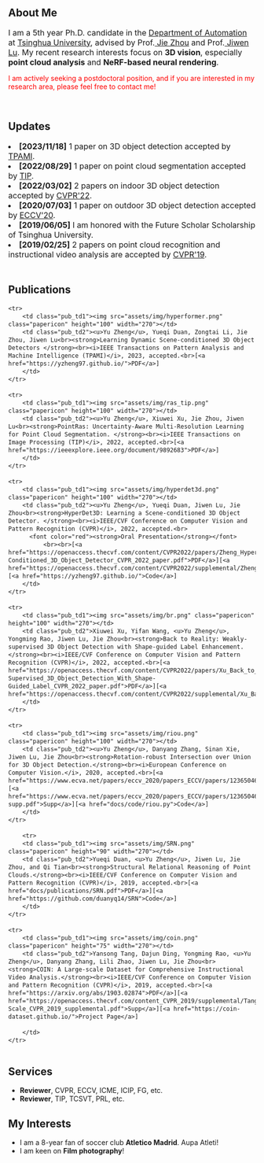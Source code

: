 ---
---


<h2>About Me</h2>
<font size="3">I am a 5th year Ph.D. candidate in the <a href="http://www.au.tsinghua.edu.cn/publish/auen/index.html"> Department 
of Automation</a> at <a href="https://www.tsinghua.edu.cn/publish/thu2018en/index.html"> Tsinghua University</a>, advised by 
Prof.<a href="https://www.au.tsinghua.edu.cn/info/1078/3126.htm"> Jie Zhou</a> and Prof.<a href="http://ivg.au.tsinghua.edu.cn/Jiwen_Lu/index.html/"> Jiwen Lu</a>. My recent 
research interests focus on <strong>3D vision</strong>, especially <strong>point cloud analysis</strong> and <strong>NeRF-based neural rendering</strong>.<br></font>


<font color="red">I am actively seeking a postdoctoral position, and if you are interested in my research area, please feel free to contact me!</font>


<br />
<h2>Updates</h2>
<font size="3"><li><strong>[2023/11/18]</strong> 1 paper on 3D object detection accepted by <a href="https://ieeexplore.ieee.org/xpl/RecentIssue.jsp?punumber=34"> TPAMI</a>.</li></font>
<font size="3"><li><strong>[2022/08/29]</strong> 1 paper on point cloud segmentation accepted by <a href="https://ieeexplore.ieee.org/xpl/RecentIssue.jsp?punumber=83"> TIP</a>.</li></font>
<font size="3"><li><strong>[2022/03/02]</strong> 2 papers on indoor 3D object detection accepted by <a href="https://cvpr2022.thecvf.com/"> CVPR'22</a>.</li></font>
<font size="3"><li><strong>[2020/07/03]</strong> 1 paper on outdoor 3D object detection accepted by <a href="https://eccv2020.eu/"> ECCV'20</a>.</li></font>
<font size="3"><li><strong>[2019/06/05]</strong> I am honored with the Future Scholar Scholarship of Tsinghua University.</li></font>
<font size="3"><li><strong>[2019/02/25]</strong> 2 papers on point cloud recognition and instructional video analysis are accepted by <a href="http://cvpr2019.thecvf.com/"> CVPR'19</a>.</li></font>
<br />
<h2>Publications</h2>
<table class="pub_table">
<tbody>

 	<tr>
		<td class="pub_td1"><img src="assets/img/hyperformer.png" class="papericon" height="100" width="270"></td>
        <td class="pub_td2"><u>Yu Zheng</u>, Yueqi Duan, Zongtai Li, Jie Zhou, Jiwen Lu<br><strong>Learning Dynamic Scene-conditioned 3D Object Detectors </strong><br><i>IEEE Transactions on Pattern Analysis and Machine Intelligence (TPAMI)</i>, 2023, accepted.<br>[<a href="https://yzheng97.github.io/">PDF</a>]
		</td>
	</tr>

	<tr>
		<td class="pub_td1"><img src="assets/img/ras_tip.png" class="papericon" height="100" width="270"></td>
        <td class="pub_td2"><u>Yu Zheng</u>, Xiuwei Xu, Jie Zhou, Jiwen Lu<br><strong>PointRas: Uncertainty-Aware Multi-Resolution Learning for Point Cloud Segmentation. </strong><br><i>IEEE Transactions on Image Processing (TIP)</i>, 2022, accepted.<br>[<a href="https://ieeexplore.ieee.org/document/9892683">PDF</a>]
		</td>
	</tr>
 
	<tr>
		<td class="pub_td1"><img src="assets/img/hyperdet3d.png" class="papericon" height="100" width="270"></td>
        <td class="pub_td2"><u>Yu Zheng</u>, Yueqi Duan, Jiwen Lu, Jie Zhou<br><strong>HyperDet3D: Learning a Scene-conditioned 3D Object Detector. </strong><br><i>IEEE/CVF Conference on Computer Vision and Pattern Recognition (CVPR)</i>, 2022, accepted.<br>
	      <font color="red"><strong>Oral Presentation</strong></font>
              <br><br>[<a href="https://openaccess.thecvf.com/content/CVPR2022/papers/Zheng_HyperDet3D_Learning_a_Scene-Conditioned_3D_Object_Detector_CVPR_2022_paper.pdf">PDF</a>][<a href="https://openaccess.thecvf.com/content/CVPR2022/supplemental/Zheng_HyperDet3D_Learning_a_CVPR_2022_supplemental.pdf">Supp</a>][<a href="https://yzheng97.github.io/">Code</a>]
		</td>
	</tr>
	
	<tr>
		<td class="pub_td1"><img src="assets/img/br.png" class="papericon" height="100" width="270"></td>
        <td class="pub_td2">Xiuwei Xu, Yifan Wang, <u>Yu Zheng</u>, Yongming Rao, Jiwen Lu, Jie Zhou<br><strong>Back to Reality: Weakly-supervised 3D Object Detection with Shape-guided Label Enhancement.</strong><br><i>IEEE/CVF Conference on Computer Vision and Pattern Recognition (CVPR)</i>, 2022, accepted.<br>[<a href="https://openaccess.thecvf.com/content/CVPR2022/papers/Xu_Back_to_Reality_Weakly-Supervised_3D_Object_Detection_With_Shape-Guided_Label_CVPR_2022_paper.pdf">PDF</a>][<a href="https://openaccess.thecvf.com/content/CVPR2022/supplemental/Xu_Back_to_Reality_CVPR_2022_supplemental.pdf">Supp</a>]
		</td>
	</tr>

	<tr>
		<td class="pub_td1"><img src="assets/img/riou.png" class="papericon" height="100" width="270"></td>
        <td class="pub_td2"><u>Yu Zheng</u>, Danyang Zhang, Sinan Xie, Jiwen Lu, Jie Zhou<br><strong>Rotation-robust Intersection over Union for 3D Object Detection.</strong><br><i>European Conference on Computer Vision.</i>, 2020, accepted.<br>[<a href="https://www.ecva.net/papers/eccv_2020/papers_ECCV/papers/123650460.pdf">PDF</a>][<a href="https://www.ecva.net/papers/eccv_2020/papers_ECCV/papers/123650460-supp.pdf">Supp</a>][<a href="docs/code/riou.py">Code</a>]
		</td>
	</tr>

    	<tr>
		<td class="pub_td1"><img src="assets/img/SRN.png" class="papericon" height="90" width="270"></td>
        <td class="pub_td2">Yueqi Duan, <u>Yu Zheng</u>, Jiwen Lu, Jie Zhou, and Qi Tian<br><strong>Structural Relational Reasoning of Point Clouds.</strong><br><i>IEEE/CVF Conference on Computer Vision and Pattern Recognition (CVPR)</i>, 2019, accepted.<br>[<a href="docs/publications/SRN.pdf">PDF</a>][<a href="https://github.com/duanyq14/SRN">Code</a>]
		</td>
	</tr>
	
	<tr>
		<td class="pub_td1"><img src="assets/img/coin.png" class="papericon" height="75" width="270"></td>
        <td class="pub_td2">Yansong Tang, Dajun Ding, Yongming Rao, <u>Yu Zheng</u>, Danyang Zhang, Lili Zhao, Jiwen Lu, Jie Zhou<br><strong>COIN: A Large-scale Dataset for Comprehensive Instructional Video Analysis.</strong><br><i>IEEE/CVF Conference on Computer Vision and Pattern Recognition (CVPR)</i>, 2019, accepted.<br>[<a href="https://arxiv.org/abs/1903.02874">PDF</a>][<a href="https://openaccess.thecvf.com/content_CVPR_2019/supplemental/Tang_COIN_A_Large-Scale_CVPR_2019_supplemental.pdf">Supp</a>][<a href="https://coin-dataset.github.io/">Project Page</a>]

		</td>
	</tr>
</tbody>
</table>
                    
<h2>Services</h2>                          
<ul>
    <li><b>Reviewer</b>, CVPR, ECCV, ICME, ICIP, FG, etc. </li>
    <li><b>Reviewer</b>, TIP, TCSVT, PRL, etc.</li>
</ul>

<h2>My Interests</h2>                          
<ul>
    <li>I am a 8-year fan of soccer club <b>Atletico Madrid</b>. Aupa Atleti!</li>
    <li>I am keen on <b>Film photography</b>!</li>
</ul>

<div class="row">
      <div class="widgetContainer" style="width:200px; margin: 0 auto;">        
        <script type="text/javascript" id="clstr_globe" src="//clustrmaps.com/globe.js?d=36AXknFMmsFewIeTpfS7cF_miBNWD8Sm_rXwz9hu5J8"></script>
      </div>
</div>
